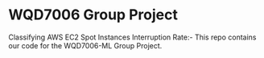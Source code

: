 # WQD7006 Group Project
Classifying AWS EC2 Spot Instances Interruption Rate:- 
This repo contains our code for the WQD7006-ML Group Project.
